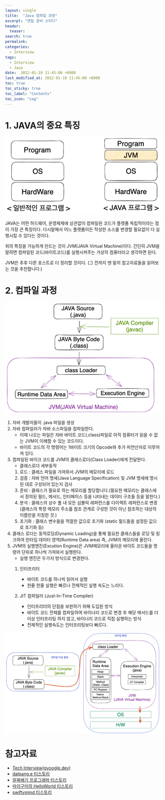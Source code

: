 ```yaml
---
layout: single
title:  "Java 컴파일 과정"
excerpt: "면접 준비 스터디"
header:
  teaser: 
search: true
permalink:
categories: 
  - Interview
tags:
  - Interview
  - Java
date:  2022-01-19 11:45:00 +0900
last_modified_at: 2022-01-19 11:45:00 +0900
toc: true
toc_sticky: true
toc_label: "Contents"
toc_icon: "cog"
---
```


# 1. JAVA의 중요 특징

![JAVA Program](/assets/images/posts/BackEnd/Interview/JAVA_Compile/01_JAVA_Program.png)

JAVA는 어떤 하드웨어, 운영체제에 상관없이 컴파일된 코드가 플랫폼 독립적이라는 점이 가장 큰 특징이다. 다시말해서 어느 플랫폼이든 작성한 소스를 변경할 필요없이 다 실행시킬 수 있다는 것이다.

위의 특징을 가능하게 만드는 것이 JVM(JAVA Virtual Machine)이다.
간단히 JVM을 말하면 컴파일된 코드(바이트코드)를 실행시켜주는 가상의 컴퓨터라고 생각하면 된다. 

JVM은 추후 다른 포스트로 더 정리할 것이다. (그 전까지 맨 밑의 참고자료들을 읽어보는 것을 추천합니다.)

# 2. 컴파일 과정

![JAVA Code Execute](/assets/images/posts/BackEnd/Interview/JAVA_Compile/02_JAVA_Code_Execute.png)

1. 자바 개발자들이 .java 파일을 생성
2. 자바 컴파일러가 자바 소스파일을 컴파일한다.
    - 이때 나오는 파일은 자바 바이트 코드(.class)파일로 아직 컴퓨터가 읽을 수 없는 JVM이 이해할 수 있는 코드이다.
    - 바이트 코드의 각 명령어는 1바이트 크기의 Opcode와 추가 피연산자로 이루어져 있다.
3. 컴파일된 바이크 코드를 JVM의 클래스로더(Class Loader)에게 전달한다.
    - 클래스로더 세부동작
    1. 로드 : 클래스 파일을 가져와서 JVM의 메모리에 로드
    2. 검증 : 자바 언어 명세(Java Language Specification) 및 JVM 명세에 명시된 대로 구성되어 있는지 검사
    3. 준비 : 클래스가 필요로 하는 메모리를 할당합니다.(필요한 메모리는 클래스에서 정의된 필드, 메서드, 인터페이스 등을 나타내는 데이터 구조들 등을 말한다.)
    4. 분석 : 클래스의 상수 풀 내 모든 심볼릭 레퍼런스를 다이렉트 레퍼런스로 변경(클래스의 특정 메모리 주소를 참조 관계로 구성한 것이 아닌 참조하는 대상의 이름만을 지칭한 것.)
    5. 초기화 : 클래스 변수들을 적절한 값으로 초기화 (static 필드들을 설정된 값으로 초기화 등)
4. 클래스 로더는 동적로딩(Dynamic Loading)을 통해 필요한 클래스들을 로딩 및 링크하여 런타임 데이터 영역(Runtime Data area) 즉, JVM의 메모리에 올린다.
5. JVM의 실행엔진(Excution Engine)은 JVM메모리에 올라온 바이트 코드들을 명령어 단위로 하나씩 가져와서 실행한다.
    - 실행 엔진은 두가지 방식으로 변경한다.
    1. 인터프리터
        - 바이트 코드를 하나씩 읽어서 실행
        - 한줄 한줄 실행은 빠르나 전체적인 실행 속도는 느리다.
  
    2. JIT 컴파일러 (Just-In-Time Compiler)
        - 인터프리터의 단점을 보완하기 위해 도입된 방식
        - 바이트 코드 전체를 컴파일하여 바이너리 코드로 변경 후 해당 메서드를 더이상 인터프리팅 하지 않고, 바이너리 코드로 직접 실행하는 방식
        - 전체적인 실행속도는 인터프리팅보다 빠르다.

![JAVA Compile](/assets/images/posts/BackEnd/Interview/JAVA_Compile/03_JAVA_Compile.png)

# 참고자료

- [Tech Interview(gyoogle.dev)](https://gyoogle.dev/blog/computer-language/Java/컴파일%20과정.html)
- [dalpang.e 티스토리](https://steady-snail.tistory.com/67)
- [알짜배기 프로그래머 티스토리](https://aljjabaegi.tistory.com/387)
- [마이구미의 HelloWorld 티스토리](https://mygumi.tistory.com/115)
- [swiftymind 티스토리](https://swiftymind.tistory.com/78)

